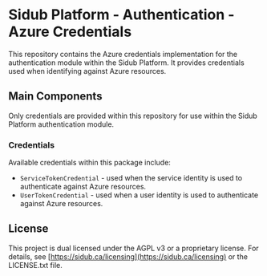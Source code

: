 # Sidub Platform - Authentication - Azure Credentials

This repository contains the Azure credentials implementation for the
authentication module within the Sidub Platform. It provides credentials used
when identifying against Azure resources.

## Main Components
Only credentials are provided within this repository for use within the Sidub
Platform authentication module.

### Credentials
Available credentials within this package include:
- `ServiceTokenCredential` - used when the service identity is used to
  authenticate against Azure resources.
- `UserTokenCredential` - used when a user identity is used to authenticate
  against Azure resources.

## License
This project is dual licensed under the AGPL v3 or a proprietary license. For
details, see [https://sidub.ca/licensing](https://sidub.ca/licensing) or the
LICENSE.txt file.
